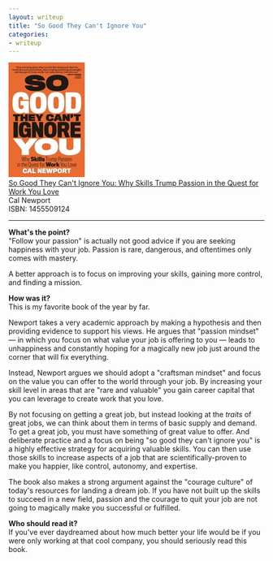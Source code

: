 ```yaml
---
layout: writeup
title: "So Good They Can't Ignore You"
categories:
- writeup
---
```


![](/static/so-good.jpg)  
[So Good They Can't Ignore You: Why Skills Trump Passion in the Quest for Work You Love][link]   
Cal Newport    
ISBN: 1455509124    

---

**What's the point?**  
"Follow your passion" is actually not good advice if you are seeking happiness
with your job. Passion is rare, dangerous, and oftentimes only comes with mastery.

A better approach is to focus on improving your skills, gaining more control, and
finding a mission.

**How was it?**  
This is my favorite book of the year by far.

Newport takes a very academic approach by making a hypothesis and then providing
evidence to support his views. He argues that "passion mindset" &mdash; in which
you focus on what value your job is offering to you &mdash; leads to unhappiness
and constantly hoping for a magically new job just around the corner that will fix
everything.

Instead, Newport argues we should adopt a "craftsman mindset" and focus on the
value you can offer to the world through your job. By increasing your skill level
in areas that are "rare and valuable" you gain career capital that you can leverage
to create work that you love.

By not focusing on getting a great job, but instead looking at the *traits* of 
great jobs, we can think about them in terms of basic supply and demand. To get
a great job, you must have something of great value to offer. And deliberate 
practice and a focus on being "so good they can't ignore you" is a highly effective
strategy for acquiring valuable skills. You can then use those skills to increase
aspects of a job that are scientifically-proven to make you happier, like control, 
autonomy, and expertise.

The book also makes a strong argument against the "courage culture" of today's 
resources for landing a dream job. If you have not built up the skills to succeed
in a new field, passion and the courage to quit your job are not going to magically
make you successful or fulfilled.

**Who should read it?**  
If you've ever daydreamed about how much better your life would be if you were
only working at that cool company, you should seriously read this book.

[link]: http://www.amazon.com/exec/obidos/ASIN/1455509124/ref=nosim&tag=bookreview0a1-20
